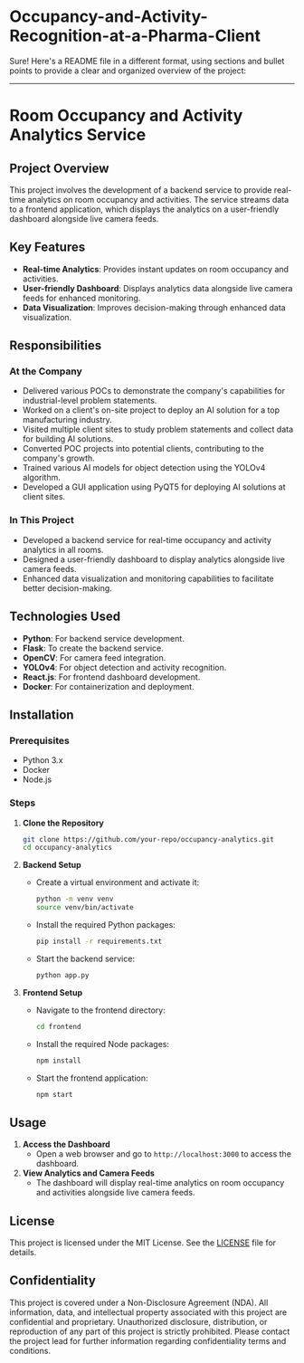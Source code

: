 # Occupancy-and-Activity-Recognition-at-a-Pharma-Client

Sure! Here's a README file in a different format, using sections and bullet points to provide a clear and organized overview of the project:

---

# Room Occupancy and Activity Analytics Service

## Project Overview
This project involves the development of a backend service to provide real-time analytics on room occupancy and activities. The service streams data to a frontend application, which displays the analytics on a user-friendly dashboard alongside live camera feeds.

## Key Features
- **Real-time Analytics**: Provides instant updates on room occupancy and activities.
- **User-friendly Dashboard**: Displays analytics data alongside live camera feeds for enhanced monitoring.
- **Data Visualization**: Improves decision-making through enhanced data visualization.

## Responsibilities
### At the Company
- Delivered various POCs to demonstrate the company's capabilities for industrial-level problem statements.
- Worked on a client's on-site project to deploy an AI solution for a top manufacturing industry.
- Visited multiple client sites to study problem statements and collect data for building AI solutions.
- Converted POC projects into potential clients, contributing to the company's growth.
- Trained various AI models for object detection using the YOLOv4 algorithm.
- Developed a GUI application using PyQT5 for deploying AI solutions at client sites.

### In This Project
- Developed a backend service for real-time occupancy and activity analytics in all rooms.
- Designed a user-friendly dashboard to display analytics alongside live camera feeds.
- Enhanced data visualization and monitoring capabilities to facilitate better decision-making.

## Technologies Used
- **Python**: For backend service development.
- **Flask**: To create the backend service.
- **OpenCV**: For camera feed integration.
- **YOLOv4**: For object detection and activity recognition.
- **React.js**: For frontend dashboard development.
- **Docker**: For containerization and deployment.

## Installation
### Prerequisites
- Python 3.x
- Docker
- Node.js

### Steps
1. **Clone the Repository**
   ```bash
   git clone https://github.com/your-repo/occupancy-analytics.git
   cd occupancy-analytics
   ```

2. **Backend Setup**
   - Create a virtual environment and activate it:
     ```bash
     python -m venv venv
     source venv/bin/activate
     ```
   - Install the required Python packages:
     ```bash
     pip install -r requirements.txt
     ```
   - Start the backend service:
     ```bash
     python app.py
     ```

3. **Frontend Setup**
   - Navigate to the frontend directory:
     ```bash
     cd frontend
     ```
   - Install the required Node packages:
     ```bash
     npm install
     ```
   - Start the frontend application:
     ```bash
     npm start
     ```

## Usage
1. **Access the Dashboard**
   - Open a web browser and go to `http://localhost:3000` to access the dashboard.
2. **View Analytics and Camera Feeds**
   - The dashboard will display real-time analytics on room occupancy and activities alongside live camera feeds.

## License
This project is licensed under the MIT License. See the [LICENSE](LICENSE) file for details.


## Confidentiality
This project is covered under a Non-Disclosure Agreement (NDA). All information, data, and intellectual property associated with this project are confidential and proprietary. Unauthorized disclosure, distribution, or reproduction of any part of this project is strictly prohibited. Please contact the project lead for further information regarding confidentiality terms and conditions.
